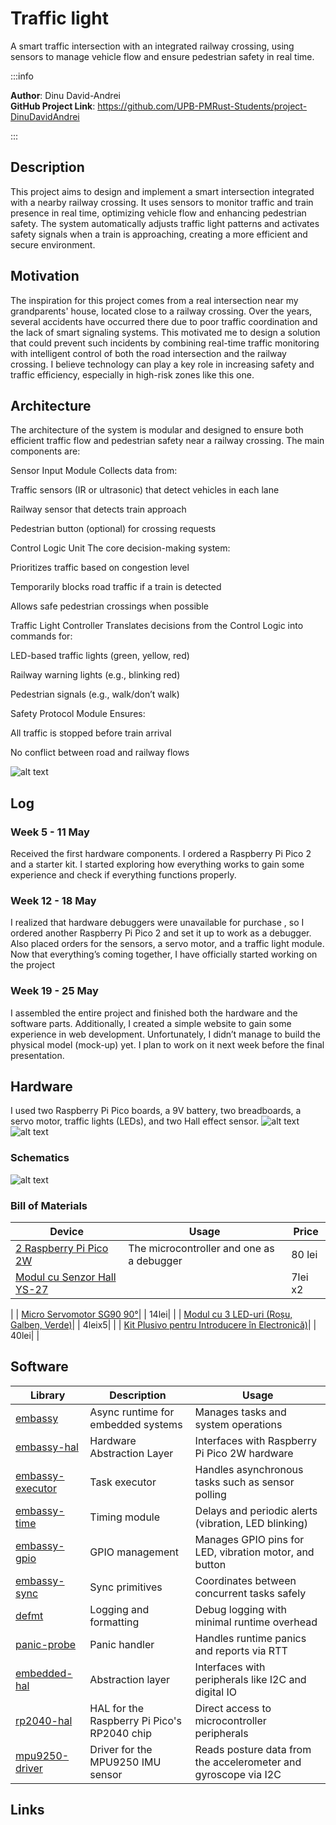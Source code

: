 # Traffic light

A smart traffic intersection with an integrated railway crossing, using sensors to manage vehicle flow and ensure pedestrian safety in real time.


:::info 

**Author**: Dinu David-Andrei \
**GitHub Project Link**: https://github.com/UPB-PMRust-Students/project-DinuDavidAndrei

:::

## Description

This project aims to design and implement a smart intersection integrated with a nearby railway crossing. It uses sensors to monitor traffic and train presence in real time, optimizing vehicle flow and enhancing pedestrian safety. The system automatically adjusts traffic light patterns and activates safety signals when a train is approaching, creating a more efficient and secure environment.

## Motivation

The inspiration for this project comes from a real intersection near my grandparents' house, located close to a railway crossing. Over the years, several accidents have occurred there due to poor traffic coordination and the lack of smart signaling systems. This motivated me to design a solution that could prevent such incidents by combining real-time traffic monitoring with intelligent control of both the road intersection and the railway crossing. I believe technology can play a key role in increasing safety and traffic efficiency, especially in high-risk zones like this one.


## Architecture 

The architecture of the system is modular and designed to ensure both efficient traffic flow and pedestrian safety near a railway crossing. The main components are:

Sensor Input Module
Collects data from:

Traffic sensors (IR or ultrasonic) that detect vehicles in each lane

Railway sensor that detects train approach

Pedestrian button (optional) for crossing requests

Control Logic Unit
The core decision-making system:

Prioritizes traffic based on congestion level

Temporarily blocks road traffic if a train is detected

Allows safe pedestrian crossings when possible

Traffic Light Controller
Translates decisions from the Control Logic into commands for:

LED-based traffic lights (green, yellow, red)

Railway warning lights (e.g., blinking red)

Pedestrian signals (e.g., walk/don’t walk)

Safety Protocol Module
Ensures:

All traffic is stopped before train arrival

No conflict between road and railway flows

![alt text](image3.webp)

## Log

### Week 5 - 11 May
Received the first hardware components. I ordered a Raspberry Pi Pico 2 and a starter kit. I started exploring how everything works to gain some experience and check if everything functions properly.
### Week 12 - 18 May
I realized that hardware debuggers were unavailable for purchase , so I ordered another Raspberry Pi Pico 2 and set it up to work as a debugger. Also placed orders for the sensors, a servo motor, and a traffic light module.
Now that everything’s coming together, I have officially started working on the project
### Week 19 - 25 May
I assembled the entire project and finished both the hardware and the software parts. Additionally, I created a simple website to gain some experience in web development. Unfortunately, I didn’t manage to build the physical model (mock-up) yet. I plan to work on it next week before the final presentation.

## Hardware
 I used two Raspberry Pi Pico boards, a 9V battery, two breadboards, a servo motor, traffic lights (LEDs), and two Hall effect sensor.
 ![alt text](image1.webp)
![alt text](image4.webp)
### Schematics
![alt text](image2.svg)
### Bill of Materials
| Device | Usage | Price |
|--------|--------|-------|
| [2 Raspberry Pi Pico 2W](https://www.optimusdigital.ro/en/raspberry-pi-boards/13327-raspberry-pi-pico-2-w.html?srsltid=AfmBOoo4ziaX-vt_Q7PPrsLO06qiB90jc1E1yFdPfyxK6KjzQnSmybb1)| The microcontroller and one as a debugger| 80 lei|
| [Modul cu Senzor Hall YS-27](https://www.optimusdigital.ro/ro/senzori-senzori-hall/596-modul-cu-senzor-hall-ys-27.html?search_query=Modul+cu+Senzor+Hall+YS-27&results=17)| | 7lei x2|
|
| [Micro Servomotor SG90 90°](https://www.optimusdigital.ro/ro/motoare-servomotoare/26-micro-servomotor-sg90.html?search_query=Micro+Servomotor+SG9&results=9)| | 14lei|
|
| [Modul cu 3 LED-uri (Roșu, Galben, Verde)](https://www.optimusdigital.ro/ro/optoelectronice-altele/5705-modul-cu-3-led-uri-rou-galben-verde.html?search_query=Modul+cu+3+LED-uri+%28Ro%C8%99u%2C+Galben%2C+Verde%29&results=10)| | 4leix5|
|
| [Kit Plusivo pentru Introducere în Electronică)](https://www.optimusdigital.ro/ro/kituri/12026-kit-plusivo-pentru-introducere-in-electronica-0721248990075.html?search_query=kit+&results=322)| | 40lei|
|
## Software

| Library | Description | Usage |
|---------|-------------|-------|
| [embassy](https://docs.rs/embassy/latest/embassy/) | Async runtime for embedded systems | Manages tasks and system operations |
| [embassy-hal](https://docs.rs/embassy-hal/latest/embassy_hal/) | Hardware Abstraction Layer | Interfaces with Raspberry Pi Pico 2W hardware |
| [embassy-executor](https://docs.rs/embassy-executor/latest/embassy_executor/) | Task executor | Handles asynchronous tasks such as sensor polling |
| [embassy-time](https://docs.rs/embassy-time/latest/embassy_time/) | Timing module | Delays and periodic alerts (vibration, LED blinking) |
| [embassy-gpio](https://docs.rs/embassy-gpio/latest/embassy_gpio/) | GPIO management | Manages GPIO pins for LED, vibration motor, and button |
| [embassy-sync](https://docs.rs/embassy-sync/latest/embassy_sync/) | Sync primitives | Coordinates between concurrent tasks safely |
| [defmt](https://docs.rs/defmt/latest/defmt/) | Logging and formatting | Debug logging with minimal runtime overhead |
| [panic-probe](https://docs.rs/panic-probe/latest/panic_probe/) | Panic handler | Handles runtime panics and reports via RTT |
| [embedded-hal](https://docs.rs/embedded-hal/latest/embedded_hal/) | Abstraction layer | Interfaces with peripherals like I2C and digital IO |
| [rp2040-hal](https://docs.rs/rp2040-hal/latest/rp2040_hal/) | HAL for the Raspberry Pi Pico's RP2040 chip | Direct access to microcontroller peripherals |
| [mpu9250-driver](https://crates.io/crates/mpu9250) | Driver for the MPU9250 IMU sensor | Reads posture data from the accelerometer and gyroscope via I2C |

## Links

